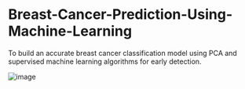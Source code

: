 # Breast-Cancer-Prediction-Using-Machine-Learning
To build an accurate breast cancer classification model using PCA and supervised machine learning algorithms for early detection.

![image](https://github.com/user-attachments/assets/3521bfab-5731-4c7e-9d35-93f2224ed400)

